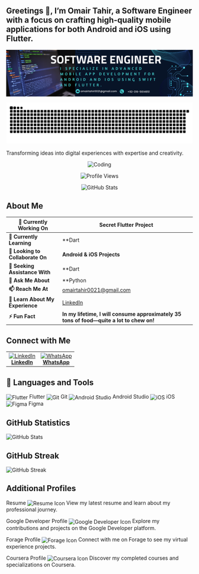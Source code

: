 ## Greetings 👋, I’m Omair Tahir, a Software Engineer with a focus on crafting high-quality mobile applications for both Android and iOS using Flutter.


![Logo](https://raw.githubusercontent.com/omairtahir21/Resume/main/Navy%20Blue%20Geometric%20Technology%20LinkedIn%20Banner.png)
<div align="center">
    <a href="https://www.devmirza.ml">
        <img src="https://github.com/Zaid-maker/Zaid-maker/blob/output/github-snake-dark.svg" alt="snake" />
    </a>
</div>


Transforming ideas into digital experiences with expertise and creativity.
<div align="center">
  <img src="https://media.licdn.com/dms/image/C5612AQGvwJW8k43zdA/article-inline_image-shrink_1500_2232/0/1636176827432?e=1724889600&v=beta&t=4IMVRA_U6PoJS_65VIWd4t4lo_2gMqAoJfUmw3r1Eo4" alt="Coding" width="800"/>

  ![Profile Views](https://komarev.com/ghpvc/?username=omairtahir21&label=Profile%20Views&color=0e75b6&style=flat)

  ![GitHub Stats](https://github-readme-stats.vercel.app/api?username=omairtahir21&show_icons=true&locale=en)
</div>



## About Me

| **🔭 Currently Working On** | **Secret Flutter Project** |
|------------------------------|----------------------------|
| **🌱 Currently Learning**    | **Dart | Flutter**         |
| **👯 Looking to Collaborate On** | **Android & iOS Projects** |
| **🤝 Seeking Assistance With** | **Dart | Flutter**         |
| **💬 Ask Me About**          | **Python | Flutter | C# | Java** |
| **📫 Reach Me At**           | [omairtahir0021@gmail.com](mailto:omairtahir0021@gmail.com) |
| **📄 Learn About My Experience** | [LinkedIn](https://www.linkedin.com/in/omairtahir/) |
| **⚡ Fun Fact**              | **In my lifetime, I will consume approximately 35 tons of food—quite a lot to chew on!** |

## Connect with Me

<table>
  <tr>
    <td align="center">
      <a href="https://www.linkedin.com/in/omairtahir/">
        <img src="https://raw.githubusercontent.com/rahuldkjain/github-profile-readme-generator/master/src/images/icons/Social/linked-in-alt.svg" width="35" height="35" alt="LinkedIn" /><br/>
        <strong>LinkedIn</strong>
      </a>
    </td>
    <td align="center">
      <a href="https://wa.me/+923165614651">
        <img src="https://raw.githubusercontent.com/rahuldkjain/github-profile-readme-generator/master/src/images/icons/Social/whatsapp.svg" width="35" height="35" alt="WhatsApp" /><br/>
        <strong>WhatsApp</strong>
      </a>
    </td>
  </tr>
</table>

## 🚀 Languages and Tools

<img src="https://www.vectorlogo.zone/logos/flutterio/flutterio-icon.svg" alt="Flutter" width="30" height="30" style="vertical-align:middle;"> Flutter
<img src="https://www.vectorlogo.zone/logos/git-scm/git-scm-icon.svg" alt="Git" width="30" height="30" style="vertical-align:middle;"> Git
<img src="https://www.vectorlogo.zone/logos/android/android-icon.svg" alt="Android Studio" width="30" height="30" style="vertical-align:middle;"> Android Studio
<img src="https://www.vectorlogo.zone/logos/apple/apple-icon.svg" alt="iOS" width="30" height="30" style="vertical-align:middle;"> iOS
<img src="https://www.vectorlogo.zone/logos/figma/figma-icon.svg" alt="Figma" width="30" height="30" style="vertical-align:middle;"> Figma



## GitHub Statistics

![GitHub Stats](https://github-readme-stats.vercel.app/api?username=omairtahir21&show_icons=true&locale=en)

## GitHub Streak

![GitHub Streak](https://github-readme-streak-stats.herokuapp.com/?user=omairtahir21)

## Additional Profiles

Resume
<img src="https://cdn.icon-icons.com/icons2/1827/PNG/512/4288583documentfileresearchresumesearch-115773_115740.png" alt="Resume Icon" width="20" height="20" style="vertical-align:middle;">
View my latest resume and learn about my professional journey.

Google Developer Profile
<img src="https://cdn.icon-icons.com/icons2/729/PNG/512/google_icon-icons.com_62736.png" alt="Google Developer Icon" width="20" height="20" style="vertical-align:middle;">
Explore my contributions and projects on the Google Developer platform.

Forage Profile
<img src="https://cdn.icon-icons.com/icons2/725/PNG/256/speech-balloon-green-f256_icon-icons.com_62632.png" alt="Forage Icon" width="20" height="20" style="vertical-align:middle;">
Connect with me on Forage to see my virtual experience projects.

Coursera Profile
<img src="https://cdn.icon-icons.com/icons2/2699/PNG/512/coursera_logo_icon_170320.png" alt="Coursera Icon" width="20" height="20" style="vertical-align:middle;">
Discover my completed courses and specializations on Coursera.

